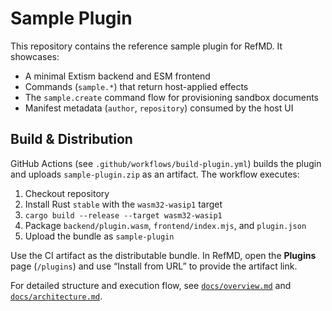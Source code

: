 # Sample Plugin

This repository contains the reference sample plugin for RefMD. It showcases:

- A minimal Extism backend and ESM frontend
- Commands (`sample.*`) that return host-applied effects
- The `sample.create` command flow for provisioning sandbox documents
- Manifest metadata (`author`, `repository`) consumed by the host UI

## Build & Distribution

GitHub Actions (see `.github/workflows/build-plugin.yml`) builds the plugin and
uploads `sample-plugin.zip` as an artifact. The workflow executes:

1. Checkout repository
2. Install Rust `stable` with the `wasm32-wasip1` target
3. `cargo build --release --target wasm32-wasip1`
4. Package `backend/plugin.wasm`, `frontend/index.mjs`, and `plugin.json`
5. Upload the bundle as `sample-plugin`

Use the CI artifact as the distributable bundle. In RefMD, open the **Plugins**
page (`/plugins`) and use “Install from URL” to provide the artifact link.

For detailed structure and execution flow, see
[`docs/overview.md`](docs/overview.md) and [`docs/architecture.md`](docs/architecture.md).
